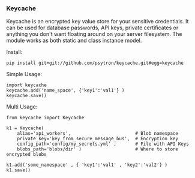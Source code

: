 ### Keycache
Keycache is an encrypted key value store for your sensitive credentials. It can be used for database passwords, API keys, private certificates or anything you don't want floating around on your server filesystem. The module works as both static and class instance model. 


Install:
    
    pip install git+git://github.com/psytron/keycache.git#egg=keycache

Simple Usage:
    
    import keycache
    keycache.add('name_space', {'key1':'val1'} )
    keycache.save()


Multi Usage:
    
    from keycache import Keycache
      
    k1 = Keycache( 
        alias='api_workers',                        # Blob namespace
        private_key='key_from_secure_message_bus',  # Encryption key
        config_path='config/my_secrets.yml' ,       # File with API Keys
        blobs_path='blobs/dir' )                    # Where to store encrypted blobs
    
    k1.add('some_namespace' , { 'key1':'val1' , 'key2':'val2'} )
    k1.save() 

